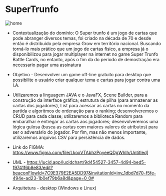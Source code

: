 # SuperTrunfo

![home](https://user-images.githubusercontent.com/87939906/160259898-82a35117-c552-4183-99df-b58e4a8cd793.png)

* Contextualização do domínio: O Super trunfo é um jogo de cartas que pode abranger diversos temas, foi criado na década de 70 e desde então é distribuído pela empresa Grow em território nacional. Buscando torná-lo mais prático que um jogo de cartas físico, a empresa já o disponibilizou para jogar multiplayer na internet no game Super Trunfo Battle Cards, no entanto, após o fim da do período de demostração era necessario pagar uma assinatura

* Objetivo - Desenvolver um game off-line gratuito para desktop que possibilite o usuário criar qualquer 
tema e cartas para jogar contra uma I.A.

* Utilizaremos a linguagem JAVA e o JavaFX, Scene Builder, para a construção da interface gráfica; estrutura de pilha (para armazenar as cartas dos jogadores), List para acessar as cartas no momento da partida e algoritmos de ordenação para o ranking; desenvolveremos o CRUD para cada classe; utilizaremos a biblioteca Random para embaralhar e entregar as cartas aos jogadores; desenvolveremos uma lógica gulosa (busca as cartas com maiores valores de atributos) para ser o adversário do jogador. Por fim, mas não menos importante, utilizaremos arquivos CSV para persistência de dados.

* Link do FIGMA: https://www.figma.com/file/LkoxVTAbhzPpyeeQDgWhIh/Untitled]

* UML - https://lucid.app/lucidchart/9d454527-3457-4d94-bed5-f9741f6b8e83/edit?beaconFlowId=7C9E379E2EA5DD97&invitationId=inv_1dbd7d70-f5fe-494e-ad23-1b0ef79b6a8d&page=0_0#

* Arquitetura - desktop (Windows e Linux)

